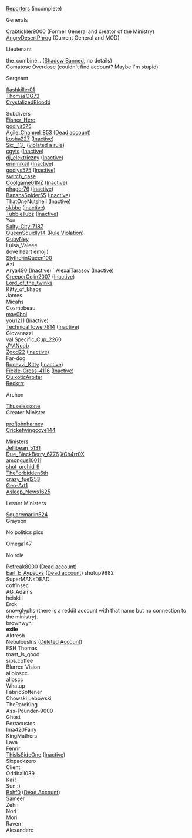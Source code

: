 [Reporters](/Reporters/Reporters)  (incomplete)                                                               

Generals                                                                   

[Crabtickler9000](/Users/Crabtickler9000) (Former General and creator of the Ministry)                                                        
[AngryDesertPhrog](/Users/AngryDesertPhrog) (Current General and MOD) 

Lieutenant                                                                

the_combine_. ([Shadow Banned](/Dead/Shadow+Banned), no details)     
Comatose Overdose (couldn't find account? Maybe I'm stupid)                                                   

Sergeant                                                                   

[flashkiller01](/Users/flashkiller01)                                                             
[ThomasOG73](/Users/ThomasOG73)                                                          
[CrystalizedBloodd](/Users/CrystalizedBloodd)                                                  


Subdivers                                                                
[Eisner_Hero](/Users/Eisner_Hero)                                                             
[godlys575](/Users/godlys575)                                                                
[Agile_Channel_853](/Users/Agile_Channel_853) ([Dead account](/Dead/Dead+Accounts))                    
[kosha227](/Users/kosha227) ([Inactive](Dead/Inactive))                                               
[Six__13_](/Users/Six__13_) ([violated a rule](Dead/Rule+Violation))                                       
[cgyts](/Users/cgyts) ([Inactive](Dead/Inactive))                                           
[dj_elektriczny](/Users/dj_elektriczny) ([Inactive](Dead/Inactive))                                         
[erinmikail](/Users/erinmikail) ([Inactive](Dead/Inactive))                                                
[godlys575](/Users/godlys575) ([Inactive](/Dead/Inactive))                                              
[switch_case](/Users/switch_case)                                                             
[Coolgame01NZ](/Users/Coolgame01NZ) ([Inactive](/Dead/Inactive))                                     
[phager76](/Users/phager76) ([Inactive](/Dead/Inactive))                                                
[BananaSpider55](/Users/BananaSpider55) ([Inactive](/Dead/Inactive))                                    
[ThatOneNutshell](/Users/ThatOneNutshell) ([Inactive](/Dead/Inactive))                                   
[skbbc](/Users/skbbc) ([Inactive](/Dead/Inactive))                                                      
[TubbieTubz](/Users/TubbieTubz) ([Inactive](/Dead/Inactive))                                            
Yon                                                                            
[Salty-City-7187](/Users/Salty-City-7187)                                                        
[QueenSquidly14](/Users/QueenSquidly14) ([Rule Violation](/Dead/Rule+Violation))                         
[GubyNey](/Users/GubyNey)                                                                   
Luisa_Valeee                                                           
(love heart emoji)                                                    
[SlytherinQueen100](/Users/SlytherinQueen100)                                                 
Azi                                                                             
[Arya490](/Users/Arya490) ([Inactive](/Dead/Inactive))                                                  `
[AlexaiTarasov](/Users/Alexaitarasov) ([Inactive](/Dead/Inactive))                                        
[CreeperColin2007](/Users/CreeperColin2007) ([Inactive](/Dead/Inactive))                                 
[Lord_of_the_twinks](/Users/Lord_of_the_twinks)                                                
Kitty_of_khaos                                                         
James                                                                       
Micahs                                                                      
Cosmobeau                                                             
[may0boi](/Users/may0boi)                                                                   
[you1211](/Users/you1211) ([Inactive](/Dead/Inactive))                                                  
[TechnicalTowel7814](/Users/TechnicalTowel7814) ([Inactive](/Dead/Inactive))                            
Giovanazzi                                                               
val                                                                              Specific_Cup_2260                                                 
[JYANoob](/Users/JYANoob)                                                                  
[Zgod22](/Users/Zgod22)  ([Inactive](/Dead/Inactive))                                                  
Far-dog                                                                     
[Ronevvi_Kitty](/Users/Ronevvi_Kitty) ([Inactive](/Dead/Inactive))                                         
[Fickle-Cress-4116](/Users/Fickle-Cress-4116) ([Inactive](/Dead/Inactive))                                 
[QuixoticArbiter](/Users/QuixoticArbiter)                                                        
[Reckrrr](/Usera/Reckrrr)                                                                      

Archon                                                                      

[Thuselessone](/Users/Thuselessone)                                                           
Greater Minister                                                      

[profjohnharney](/Users/profjohnharney)                                                        
[Cricketwingcove144](/Users/Cricketwingcove144)                                               

Ministers                                                                                        
[Jellibean_5131](/Users/Jellibean_5131)                                                        
[Due_BlackBerry_6776](/Users/Due_BlackBerry_6776)
[XCh4rr0X](/Users/XCh4rr0X)                                                                  
[amongus10011](/Users/amongus10011)                                                       
[shot_orchid_9](/Users/shot_orchid_9)                                                          
[TheForbidden6th](/Users/TheForbidden6th)                                                    
[crazy_fuel253](/Users/crazy_fuel253)                                                          
[Geo-Art1](/Users/Geo-Art1)                                                                   
[Asleep_News1625](/Users/Asleep_News1625)                                                  
 

Lesser Ministers                                                     

[Squaremarlin524](/Users/Squaremarlin524)                                                    
Grayson

No politics pics                                                       

Omega147                                                               

No role                                                                     

[Pcfreak8000](/Users/Pcfreak8000) ([Dead account](/Dead/Dead+Accounts))                                
[Earl_E_Aypecks](/Users/Earl_E_Aypecks) ([Dead account](/Dead/Dead+Accounts))                           shutup9882                                                             
SuperMANsDEAD                                                   
coffinsec                                                                  
AG_Adams                                                               
heiskill                                                                      
Erok                                                                           
snowglyphs (there is a reddit account with that name but no connection to the ministry).  
brownwyn                                                                
__exile__                                                                          
Aktresh                                                                    
NebulousIris ([Deleted Account](/Dead/Dead+Accounts))                           
FSH Thomas                                                           
toast_is_good                                                          
sips.coffee                                                               
Blurred Vision                                                          
alloioscc.                                                                  
[alloscc](/Users/aloscc)                                                                      
Whatup                                                                     
FabricSoftener                                                         
Chowski Lebowski                                                  
TheRareKing                                                            
Ass-Pounder-9000                                                  
Ghost                                                                        
Portacustos                                                             
Ima420Fairy                                                             
KingMathers                                                            
Lava                                                                          
Fenrir                                                                         
[ThisIsSideOne](/Users/ThisIsSideOne) ([Inactive](/Dead/Inactive))                                       
Sixpackzero                                                             
Client                                                                         
Oddball039                                                              
Kai !                                                                           
Sun :)                                                                         
[Bxhf0](/Users/Bxhf0) ([Dead Account](/Dead/Dead+Account))                                            
Sameer                                                                     
Zehn                                                                          
Nori                                                                           
Mori                                                                           
Raven                                                                        
Alexanderc                                                                